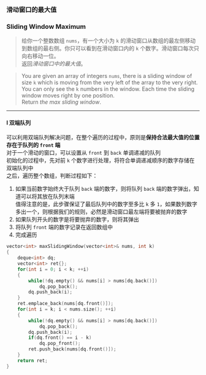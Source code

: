 ### 滑动窗口的最大值
### Sliding Window Maximum

> 给你一个整数数组 `nums`，有一个大小为 `k` 的滑动窗口从数组的最左侧移动到数组的最右侧。你只可以看到在滑动窗口内的 `k` 个数字。滑动窗口每次只向右移动一位。  
> 返回*滑动窗口中的最大值*。  

> You are given an array of integers `nums`, there is a sliding window of size `k` which is moving from the very left of the array to the very right. You can only see the `k` numbers in the window. Each time the sliding window moves right by one position.  
> Return *the max sliding window*.  

----------

#### I 双端队列

可以利用双端队列解决问题，在整个遍历的过程中，原则是**保持合法最大值的位置存在于队列的 `front` 端**  
对于一个滑动的窗口，可以设置从 `front` 到 `back` 单调递减的队列  
初始化的过程中，先对前 `k` 个数字进行处理，将符合单调递减顺序的数字存储在双端队列中  
之后，遍历整个数组，判断过程如下：  
1. 如果当前数字始终大于队列 `back` 端的数字，则将队列 `back` 端的数字弹出，知道可以将其放在队列末端  
   值得注意的是，此步骤保证了最后队列中的数字至多比 `k` 多 `1`，如果数列数字多出一个，则根据我们的规则，必然是滑动窗口最左端将要被抛弃的数字  
2. 如果队列开头的数字是将要抛弃的数字，则将其弹出  
3. 将队列 `front` 端的数字记录在返回数组中  
4. 完成遍历  

```cpp
vector<int> maxSlidingWindow(vector<int>& nums, int k) 
{
    deque<int> dq;
    vector<int> ret{};
    for(int i = 0; i < k; ++i)
    {
        while(!dq.empty() && nums[i] > nums[dq.back()])
            dq.pop_back();
        dq.push_back(i);
    }
    ret.emplace_back(nums[dq.front()]);
    for(int i = k; i < nums.size(); ++i)
    {
        while(!dq.empty() && nums[i] > nums[dq.back()])
            dq.pop_back();
        dq.push_back(i);
        if(dq.front() == i - k)
            dq.pop_front();
        ret.push_back(nums[dq.front()]);
    }
    return ret;
}
```
